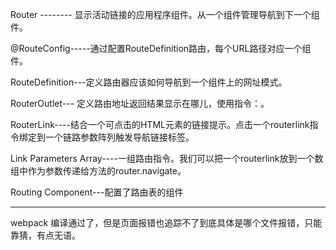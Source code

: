 
Router -------- 显示活动链接的应用程序组件。从一个组件管理导航到下一个组件。

@RouteConfig-----通过配置RouteDefinition路由，每个URL路径对应一个组件。

RouteDefinition---定义路由器应该如何导航到一个组件上的网址模式。

RouterOutlet--- 定义路由地址返回结果显示在哪儿，使用指令：<router-outlet></router-outlet>。

RouterLink----结合一个可点击的HTML元素的链接提示。点击一个routerlink指令绑定到一个链路参数阵列触发导航链接标签。

Link Parameters Array----一组路由指令。我们可以把一个routerlink放到一个数组中作为参数传递给方法的router.navigate。

Routing Component---配置了路由表的组件

-----------------------------------------------------

webpack 编译通过了，但是页面报错也追踪不了到底具体是哪个文件报错，只能靠猜，有点无语。